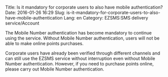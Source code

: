 Title: Is it mandatory for corporate users to also have mobile authentication?
Date: 2016-01-26 16:29
Slug: is-it-mandatory-for-corporate-users-to-also-have-mobile-authentication
Lang: en
Category: EZSMS:SMS delivery service/Account

The Mobile Number authentication has become mandatory to continue using the service. Without Mobile Number authentication, users will not be able to make online points purchases.

Corporate users have already been verified through different channels and can still use the EZSMS service without interruption even without Mobile Number authentication. However, if you need to purchase points online, please carry out Mobile Number authentication.